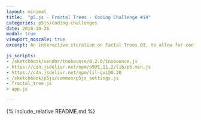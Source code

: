 ```yaml
---
layout: minimal
title:  "p5.js - Fractal Trees - Coding Challenge #14"
categories: p5js/coding-challenges
date: 2018-10-26
modal: true
viewport_noscale: true
excerpt: An interactive iteration on Factal Trees 01, to allow for configuration of branching parameters.

js_scripts:
- /sketchbook/vendor/inobounce/0.2.0/inobounce.js
- https://cdn.jsdelivr.net/npm/p5@1.11.2/lib/p5.min.js
- https://cdn.jsdelivr.net/npm/lil-gui@0.20
- /sketchbook/p5js/common/p5js_settings.js
- fractal_tree.js
- app.js

---
```


{% include_relative README.md %}

